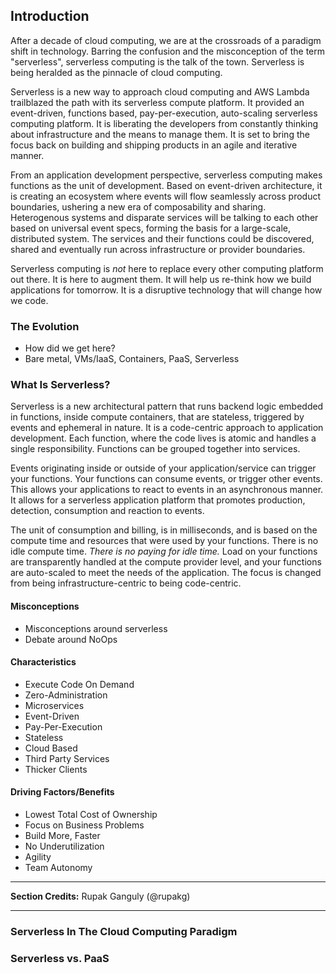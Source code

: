 ## Introduction

After a decade of cloud computing, we are at the crossroads of a paradigm shift in technology. Barring the confusion and the misconception of the term "serverless", serverless computing is the talk of the town. Serverless is being heralded as the pinnacle of cloud computing.

Serverless is a new way to approach cloud computing and AWS Lambda trailblazed the path with its serverless compute platform. It provided an event-driven, functions based, pay-per-execution, auto-scaling serverless computing platform. It is liberating the developers from constantly thinking about infrastructure and the means to manage them. It is set to bring the focus back on building and shipping products in an agile and iterative manner.

From an application development perspective, serverless computing makes functions as the unit of development. Based on event-driven architecture, it is creating an ecosystem where events will flow seamlessly across product boundaries, ushering a new era of composability and sharing. Heterogenous systems and disparate services will be talking to each other based on universal event specs, forming the basis for a large-scale, distributed system. The services and their functions could be discovered, shared and eventually run across infrastructure or provider boundaries.

Serverless computing is *not* here to replace every other computing platform out there. It is here to augment them. It will help us re-think how we build applications for tomorrow. It is a disruptive technology that will change how we code.

### The Evolution
* How did we get here?
* Bare metal, VMs/IaaS, Containers, PaaS, Serverless

### What Is Serverless?

Serverless is a new architectural pattern that runs backend logic embedded in functions, inside compute containers, that are stateless, triggered by events and ephemeral in nature. It is a code-centric approach to application development. Each function, where the code lives is atomic and handles a single responsibility. Functions can be grouped together into services. 

Events originating inside or outside of your application/service can trigger your functions. Your functions can consume events, or trigger other events. This allows your applications to react to events in an asynchronous manner. It allows for a serverless application platform that promotes production, detection, consumption and reaction to events.

The unit of consumption and billing, is in milliseconds, and is based on the compute time and resources that were used by your functions. There is no idle compute time. *There is no paying for idle time.* Load on your functions are transparently handled at the compute provider level, and your functions are auto-scaled to meet the needs of the application. The focus is changed from being infrastructure-centric to being code-centric.
 

#### Misconceptions
* Misconceptions around serverless
* Debate around NoOps

#### Characteristics
* Execute Code On Demand
* Zero-Administration
* Microservices
* Event-Driven
* Pay-Per-Execution
* Stateless
* Cloud Based
* Third Party Services
* Thicker Clients

#### Driving Factors/Benefits
* Lowest Total Cost of Ownership
* Focus on Business Problems
* Build More, Faster
* No Underutilization
* Agility
* Team Autonomy 

<hr>

**Section Credits:** Rupak Ganguly (@rupakg)

<hr>

### Serverless In The Cloud Computing Paradigm

### Serverless vs. PaaS





